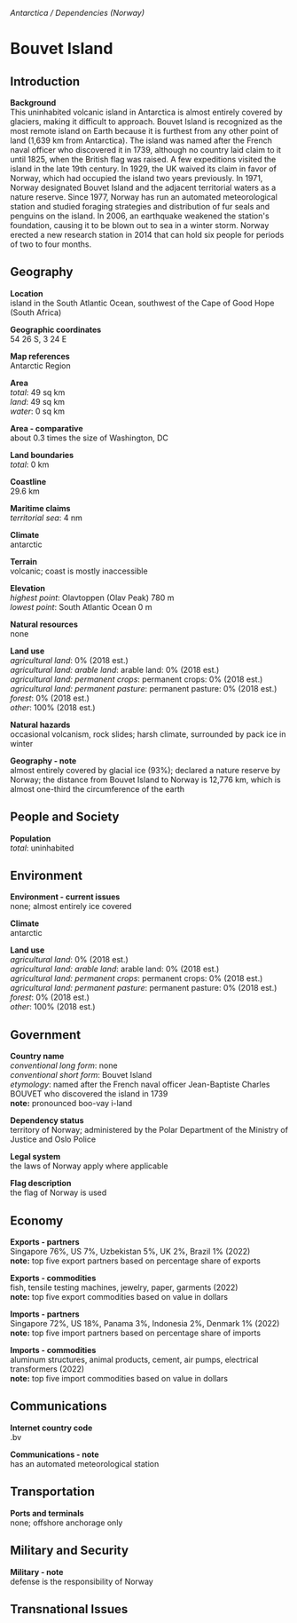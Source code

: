 _Antarctica / Dependencies (Norway)_

# Bouvet Island

## Introduction

**Background**<br>
This uninhabited volcanic island in Antarctica is almost entirely covered by glaciers, making it difficult to approach. Bouvet Island is recognized as the most remote island on Earth because it is furthest from any other point of land (1,639 km from Antarctica). The island was named after the French naval officer who discovered it in 1739, although no country laid claim to it until 1825, when the British flag was raised. A few expeditions visited the island in the late 19th century. In 1929, the UK waived its claim in favor of Norway, which had occupied the island two years previously. In 1971, Norway designated Bouvet Island and the adjacent territorial waters as a nature reserve. Since 1977, Norway has run an automated meteorological station and studied foraging strategies and distribution of fur seals and penguins on the island. In 2006, an earthquake weakened the station's foundation, causing it to be blown out to sea in a winter storm. Norway erected a new research station in 2014 that can hold six people for periods of two to four months.<br>

## Geography

**Location**<br>
island in the South Atlantic Ocean, southwest of the Cape of Good Hope (South Africa)<br>

**Geographic coordinates**<br>
54 26 S, 3 24 E<br>

**Map references**<br>
Antarctic Region<br>

**Area**<br>
_total_: 49 sq km<br>
_land_: 49 sq km<br>
_water_: 0 sq km<br>

**Area - comparative**<br>
about 0.3 times the size of Washington, DC<br>

**Land boundaries**<br>
_total_: 0 km<br>

**Coastline**<br>
29.6 km<br>

**Maritime claims**<br>
_territorial sea_: 4 nm<br>

**Climate**<br>
antarctic<br>

**Terrain**<br>
volcanic; coast is mostly inaccessible<br>

**Elevation**<br>
_highest point_: Olavtoppen (Olav Peak) 780 m<br>
_lowest point_: South Atlantic Ocean 0 m<br>

**Natural resources**<br>
none<br>

**Land use**<br>
_agricultural land_: 0% (2018 est.)<br>
_agricultural land: arable land_: arable land: 0% (2018 est.)<br>
_agricultural land: permanent crops_: permanent crops: 0% (2018 est.)<br>
_agricultural land: permanent pasture_: permanent pasture: 0% (2018 est.)<br>
_forest_: 0% (2018 est.)<br>
_other_: 100% (2018 est.)<br>

**Natural hazards**<br>
occasional volcanism, rock slides; harsh climate, surrounded by pack ice in winter<br>

**Geography - note**<br>
almost entirely covered by glacial ice (93%); declared a nature reserve by Norway; the distance from Bouvet Island to Norway is 12,776 km, which is almost one-third the circumference of the earth<br>

## People and Society

**Population**<br>
_total_: uninhabited<br>

## Environment

**Environment - current issues**<br>
none; almost entirely ice covered<br>

**Climate**<br>
antarctic<br>

**Land use**<br>
_agricultural land_: 0% (2018 est.)<br>
_agricultural land: arable land_: arable land: 0% (2018 est.)<br>
_agricultural land: permanent crops_: permanent crops: 0% (2018 est.)<br>
_agricultural land: permanent pasture_: permanent pasture: 0% (2018 est.)<br>
_forest_: 0% (2018 est.)<br>
_other_: 100% (2018 est.)<br>

## Government

**Country name**<br>
_conventional long form_: none<br>
_conventional short form_: Bouvet Island<br>
_etymology_: named after the French naval officer Jean-Baptiste Charles BOUVET who discovered the island in 1739<br>
<strong>note:</strong> pronounced boo-vay i-land<br>

**Dependency status**<br>
territory of Norway; administered by the Polar Department of the Ministry of Justice and Oslo Police<br>

**Legal system**<br>
the laws of Norway apply where applicable<br>

**Flag description**<br>
the flag of Norway is used<br>

## Economy

**Exports - partners**<br>
Singapore 76%, US 7%, Uzbekistan 5%, UK 2%, Brazil 1% (2022)<br>
<b>note:</b> top five export partners based on percentage share of exports<br>

**Exports - commodities**<br>
fish, tensile testing machines, jewelry, paper, garments (2022)<br>
<b>note:</b> top five export commodities based on value in dollars<br>

**Imports - partners**<br>
Singapore 72%, US 18%, Panama 3%, Indonesia 2%, Denmark 1% (2022)<br>
<b>note:</b> top five import partners based on percentage share of imports<br>

**Imports - commodities**<br>
aluminum structures, animal products, cement, air pumps, electrical transformers (2022)<br>
<b>note:</b> top five import commodities based on value in dollars<br>

## Communications

**Internet country code**<br>
.bv<br>

**Communications - note**<br>
has an automated meteorological station<br>

## Transportation

**Ports and terminals**<br>
none; offshore anchorage only<br>

## Military and Security

**Military - note**<br>
defense is the responsibility of Norway<br>

## Transnational Issues

